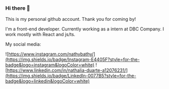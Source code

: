 ### Hi there 👋

This is my personal github account. Thank you for coming by!

I'm a front-end developer. Currently working as a intern at DBC Company. I work mostly with React and js/ts.


My social media:

![https://www.instagram.com/nathybathy/](https://img.shields.io/badge/Instagram-E4405F?style=for-the-badge&logo=instagram&logoColor=white)
![https://www.linkedin.com/in/nathalia-duarte-a12076231/](https://img.shields.io/badge/LinkedIn-0077B5?style=for-the-badge&logo=linkedin&logoColor=white)

